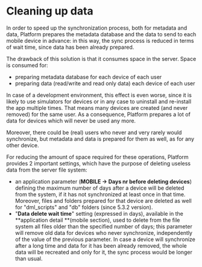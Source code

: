 # Cleaning up data

In order to speed up the synchronization process, both for metadata and data, Platform prepares the metadata database and the data to send to each mobile device in advance: in this way, the sync process is reduced in terms of wait time, since data has been already prepared.

The drawback of this solution is that it consumes space in the server. Space is consumed for:

* preparing metadata database for each device of each user
* preparing data (read/write and read only data) each device of each user

In case of a development environment, this effect is even worse, since it is likely to use simulators for devices or in any case to uninstall and re-install the app multiple times. That means many devices are created (and never removed) for the same user. As a consequence, Platform prepares a lot of data for devices which will never be used any more.

Moreover, there could be (real) users who never and very rarely would synchronize, but metadata and data is prepared for them as well, as for any other device.

For reducing the amount of space required for these operations, Platform provides 2 important settings, which have the purpose of deleting useless data from the server file system:

* an application parameter (**MOBILE -> Days nr before deleting devices**) defining the maximum number of days after a device will be deleted from the system, if it has not synchronized at least once in that time. Moreover, files and folders prepared for that device are deleted as well for "dml\_scripts" and "db" folders (since 5.3.2 version).&#x20;
* "**Data delete wait time**" setting (expressed in days), available in the **application detail **(mobile section), used to delete from the file system all files older than the specified number of days; this parameter will remove old data for devices who never synchronize, independently of the value of the previous parameter. In case a device will synchronize after a long time and data for it has been already removed, the whole data will be recreated and only for it, the sync process would be longer than usual.
